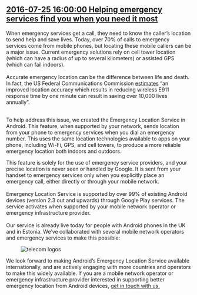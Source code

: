 ## <a href="https://www.blog.google/around-the-globe/google-europe/helping-emergency-services-find-you/" target="_blank">2016-07-25 16:00:00 Helping emergency services find you when you need it most</a>
<div style:"visibility: hidden;"><html><head></head><body><div class="block-paragraph"><div class="rich-text">When emergency services get a call, they need to know the caller’s location to send help and save lives. Today, over 70% of calls to emergency services come from mobile phones, but locating these mobile callers can be a major issue. Current emergency solutions rely on cell tower location (which can have a radius of up to several kilometers) or assisted GPS (which can fail indoors).<br/> <br/> Accurate emergency location can be the difference between life and death. In fact, the US Federal Communications Commission <a href="https://ecfsapi.fcc.gov/file/60001010065.pdf">estimates</a> “an improved location accuracy which results in reducing wireless E911 response time by one minute can result in saving over 10,000 lives annually”.<br/> <br/><p>To help address this issue, we created the Emergency Location Service in Android. This feature, when supported by your network, sends location from your phone to emergency services when you dial an emergency number. This uses the same location technologies available to apps on your phone, including Wi-Fi, GPS, and cell towers, to produce a more reliable emergency location both indoors and outdoors.</p>This feature is solely for the use of emergency service providers, and your precise location is never seen or handled by Google. It is sent from your handset to emergency services only when you explicitly place an emergency call, either directly or through your mobile network.<br/> <br/> Emergency Location Service is supported by over 99% of existing Android devices (version 2.3 out and upwards) through Google Play services. The service activates when supported by your mobile network operator or emergency infrastructure provider.<br/> <br/> Our service is already live today for people with Android phones in the UK and in Estonia. We’ve collaborated with several mobile network operators and emergency services to make this possible:<br/></div></div><div class="block-image_half_width"><div class="article-module h-c-page"><div class="h-c-grid"><figure class="article-image--medium h-c-grid__col h-c-grid__col--4 h-c-grid__col--offset-4 "><img alt="telecom logos" src="https://storage.googleapis.com/gweb-uniblog-publish-prod/images/telecom_logos.max-1000x1000.png"/></figure></div></div></div><div class="block-paragraph"><div class="rich-text"><p>We look forward to making Android’s Emergency Location Service available internationally, and are actively engaging with more countries and operators to make this widely available. If you are a mobile network operator or emergency infrastructure provider interested in supporting better emergency location from Android devices, <a href="http://goo.gl/forms/4eSNttUl2b0kpFMv2">get in touch with us.</a></p></div></div></body></html>
</div>
